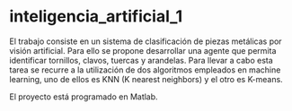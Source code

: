 # inteligencia_artificial_1
El trabajo consiste en un sistema de clasificación de piezas metálicas por visión artificial. Para ello se
propone desarrollar una agente que permita identificar tornillos, clavos, tuercas y arandelas. Para llevar
a cabo esta tarea se recurre a la utilización de dos algoritmos empleados en machine learning, uno de
ellos es KNN (K nearest neighbors) y el otro es K-means.

El proyecto está programado en Matlab.
